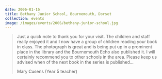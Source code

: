 ```yaml
---
date: 2006-01-16
title: Bethany Junior School, Bournemouth, Dorset
collection: events
image: /images/events/2006/bethany-junior-school.jpg
---
```


> Just a quick note to thank you for your visit. The children and staff really enjoyed it and I now have a group of children reading your book in class. The photograph is great and is being put up in a prominent place in the library and the Bournemouth Echo also published it. I will certainly recommend you to other schools in the area. Please keep us advised when of the next book in the series is published...
> 
> <footer>Mary Cusens (Year 5 teacher)</footer>
